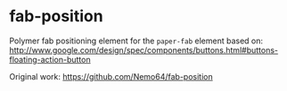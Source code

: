 # fab-position
Polymer fab positioning element for the `paper-fab` element based on: http://www.google.com/design/spec/components/buttons.html#buttons-floating-action-button

Original work: https://github.com/Nemo64/fab-position
